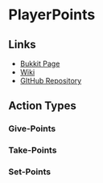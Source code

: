 # PlayerPoints

## Links

* [Bukkit Page](https://dev.bukkit.org/projects/playerpoints)
* [Wiki](https://dev.bukkit.org/projects/playerpoints/pages/configuration)
* [GItHub Repository](https://github.com/Mitsugaru/PlayerPoints/)

## Action Types

### Give-Points



### Take-Points



### Set-Points





